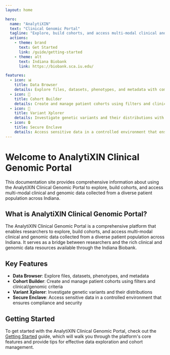 ```yaml
---
layout: home

hero:
  name: "AnalytiXIN"
  text: "Clinical Genomic Portal"
  tagline: "Explore, build cohorts, and access multi-modal clinical and genomic data from across Indiana"
  actions:
    - theme: brand
      text: Get Started
      link: /guide/getting-started
    - theme: alt
      text: Indiana Biobank
      link: https://biobank.sca.iu.edu/

features:
  - icon: 📊
    title: Data Browser
    details: Explore files, datasets, phenotypes, and metadata with comprehensive search capabilities.
  - icon: 👥
    title: Cohort Builder
    details: Create and manage patient cohorts using filters and clinical/genomic criteria.
  - icon: 🧬
    title: Variant Xplorer
    details: Investigate genetic variants and their distributions with advanced visualization tools.
  - icon: 🔒
    title: Secure Enclave
    details: Access sensitive data in a controlled environment that ensures compliance and security.
---
```


# Welcome to AnalytiXIN Clinical Genomic Portal

This documentation site provides comprehensive information about using the AnalytiXIN Clinical Genomic Portal to explore, build cohorts, and access multi-modal clinical and genomic data collected from a diverse patient population across Indiana.

## What is AnalytiXIN Clinical Genomic Portal?

The AnalytiXIN Clinical Genomic Portal is a comprehensive platform that enables researchers to explore, build cohorts, and access multi-modal clinical and genomic data collected from a diverse patient population across Indiana. It serves as a bridge between researchers and the rich clinical and genomic data resources available through the Indiana Biobank.

## Key Features

- **Data Browser**: Explore files, datasets, phenotypes, and metadata
- **Cohort Builder**: Create and manage patient cohorts using filters and clinical/genomic criteria
- **Variant Xplorer**: Investigate genetic variants and their distributions
- **Secure Enclave**: Access sensitive data in a controlled environment that ensures compliance and security

## Getting Started

To get started with the AnalytiXIN Clinical Genomic Portal, check out the [Getting Started](/guide/getting-started) guide, which will walk you through the platform's core features and provide tips for effective data exploration and cohort management.
